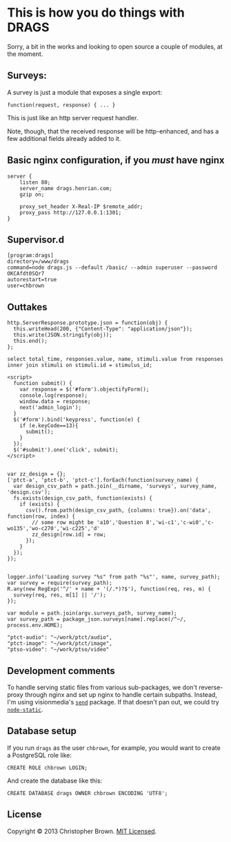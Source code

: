 # This is how you do things with DRAGS

Sorry, a bit in the works and looking to open source a couple of modules, at the moment.

## Surveys:

A survey is just a module that exposes a single export:

    function(request, response) { ... }

This is just like an http server request handler.

Note, though, that the received response will be http-enhanced, and has a few additional fields already added to it.


## Basic nginx configuration, if you _must_ have nginx

    server {
        listen 80;
        server_name drags.henrian.com;
        gzip on;

        proxy_set_header X-Real-IP $remote_addr;
        proxy_pass http://127.0.0.1:1301;
    }

## Supervisor.d

    [program:drags]
    directory=/www/drags
    command=node drags.js --default /basic/ --admin superuser --password OKCAfdt0SQr7
    autorestart=true
    user=chbrown

## Outtakes

    http.ServerResponse.prototype.json = function(obj) {
      this.writeHead(200, {"Content-Type": "application/json"});
      this.write(JSON.stringify(obj));
      this.end();
    };

    select total_time, responses.value, name, stimuli.value from responses inner join stimuli on stimuli.id = stimulus_id;

    <script>
      function submit() {
        var response = $('#form').objectifyForm();
        console.log(response);
        window.data = response;
        next('admin_login');
      }
      $('#form').bind('keypress', function(e) {
        if (e.keyCode==13){
          submit();
        }
      });
      $('#submit').one('click', submit);
    </script>


    var zz_design = {};
    ['ptct-a', 'ptct-b', 'ptct-c'].forEach(function(survey_name) {
      var design_csv_path = path.join(__dirname, 'surveys', survey_name, 'design.csv');
      fs.exists(design_csv_path, function(exists) {
        if (exists) {
          csv().from.path(design_csv_path, {columns: true}).on('data', function(row, index) {
            // some row might be 'a10','Question 8','wi-c1','c-wi0','c-wo135','wo-c270','wi-c225','d'
            zz_design[row.id] = row;
          });
        }
      });
    });


    logger.info('Loading survey "%s" from path "%s"', name, survey_path);
    var survey = require(survey_path);
    R.any(new RegExp('^/' + name + '(/.*)?$'), function(req, res, m) {
      survey(req, res, m[1] || '/');
    });

    var module = path.join(argv.surveys_path, survey_name);
    var survey_path = package_json.surveys[name].replace(/^~/, process.env.HOME);

    "ptct-audio": "~/work/ptct/audio",
    "ptct-image": "~/work/ptct/image",
    "ptso-video": "~/work/ptso/video"

## Development comments

To handle serving static files from various sub-packages, we don't reverse-proxy through nginx and set up nginx to handle certain subpaths.
Instead, I'm using visionmedia's [`send`](https://github.com/visionmedia/send) package.
If that doesn't pan out, we could try [`node-static`](https://github.com/cloudhead/node-static).

## Database setup

If you run `drags` as the user `chbrown`, for example, you would want to create a PostgreSQL role like:

    CREATE ROLE chbrown LOGIN;

And create the database like this:

    CREATE DATABASE drags OWNER chbrown ENCODING 'UTF8';


## License

Copyright © 2013 Christopher Brown. [MIT Licensed](LICENSE).
